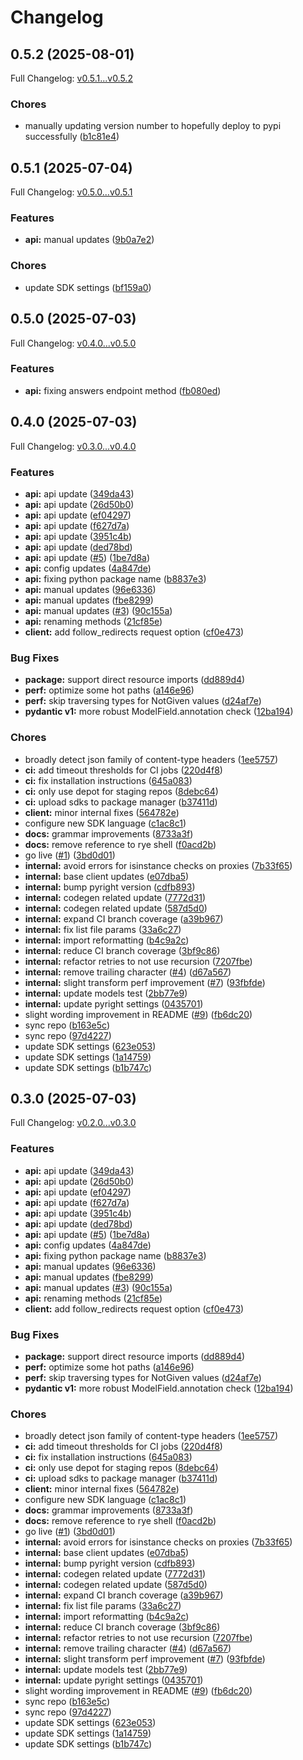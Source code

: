 # Changelog

## 0.5.2 (2025-08-01)

Full Changelog: [v0.5.1...v0.5.2](https://github.com/semilattice-research/semilattice-sdk-python/compare/v0.5.1...v0.5.2)

### Chores

* manually updating version number to hopefully deploy to pypi successfully ([b1c81e4](https://github.com/semilattice-research/semilattice-sdk-python/commit/b1c81e4d14312cac8ed334b1fcbea943dd3e2e5d))

## 0.5.1 (2025-07-04)

Full Changelog: [v0.5.0...v0.5.1](https://github.com/semilattice-research/semilattice-sdk-python/compare/v0.5.0...v0.5.1)

### Features

* **api:** manual updates ([9b0a7e2](https://github.com/semilattice-research/semilattice-sdk-python/commit/9b0a7e21492a10a2f1bb34999cfa2788bfb7150b))


### Chores

* update SDK settings ([bf159a0](https://github.com/semilattice-research/semilattice-sdk-python/commit/bf159a01f6ecf51939679618f227d5d81606b8ef))

## 0.5.0 (2025-07-03)

Full Changelog: [v0.4.0...v0.5.0](https://github.com/semilattice-research/semilattice-sdk-python/compare/v0.4.0...v0.5.0)

### Features

* **api:** fixing answers endpoint method ([fb080ed](https://github.com/semilattice-research/semilattice-sdk-python/commit/fb080ed0cd4067d5ed123298d0859b21cf4a8945))

## 0.4.0 (2025-07-03)

Full Changelog: [v0.3.0...v0.4.0](https://github.com/semilattice-research/semilattice-sdk-python/compare/v0.3.0...v0.4.0)

### Features

* **api:** api update ([349da43](https://github.com/semilattice-research/semilattice-sdk-python/commit/349da439a2a84b9179e1891a27c40e300b2d2d6c))
* **api:** api update ([26d50b0](https://github.com/semilattice-research/semilattice-sdk-python/commit/26d50b08bd4e0ea7088515820603e8bd3c0383ff))
* **api:** api update ([ef04297](https://github.com/semilattice-research/semilattice-sdk-python/commit/ef04297db9a609c097eace84e84ee0150c9f8d3c))
* **api:** api update ([f627d7a](https://github.com/semilattice-research/semilattice-sdk-python/commit/f627d7ac732104d37403af82754625708a63cc86))
* **api:** api update ([3951c4b](https://github.com/semilattice-research/semilattice-sdk-python/commit/3951c4b31c8657c4e92fc9fa791890e448b51845))
* **api:** api update ([ded78bd](https://github.com/semilattice-research/semilattice-sdk-python/commit/ded78bda973bad567f96e3b701a149112fe3aff2))
* **api:** api update ([#5](https://github.com/semilattice-research/semilattice-sdk-python/issues/5)) ([1be7d8a](https://github.com/semilattice-research/semilattice-sdk-python/commit/1be7d8afdb910bed2a3e0e4f93cc4e3008ef31f5))
* **api:** config updates ([4a847de](https://github.com/semilattice-research/semilattice-sdk-python/commit/4a847deca9019ff667129f127fd43fe274a52fe9))
* **api:** fixing python package name ([b8837e3](https://github.com/semilattice-research/semilattice-sdk-python/commit/b8837e3b774b37cb801e6913113eab8a015a64a2))
* **api:** manual updates ([96e6336](https://github.com/semilattice-research/semilattice-sdk-python/commit/96e633607e70c7536ff8060fa67785d3b4c5fe74))
* **api:** manual updates ([fbe8299](https://github.com/semilattice-research/semilattice-sdk-python/commit/fbe82999067e99eb158eef340b1c2e3c154f2981))
* **api:** manual updates ([#3](https://github.com/semilattice-research/semilattice-sdk-python/issues/3)) ([90c155a](https://github.com/semilattice-research/semilattice-sdk-python/commit/90c155a3f43a2756877c6bc2cc62ae60e38c619f))
* **api:** renaming methods ([21cf85e](https://github.com/semilattice-research/semilattice-sdk-python/commit/21cf85e0b669c2219f3bbc86a2885beb00c31971))
* **client:** add follow_redirects request option ([cf0e473](https://github.com/semilattice-research/semilattice-sdk-python/commit/cf0e4736399bbe791bd0bef37d8d40d472ce64cc))


### Bug Fixes

* **package:** support direct resource imports ([dd889d4](https://github.com/semilattice-research/semilattice-sdk-python/commit/dd889d4ad218c2a0ae4d93d50ee1a0d405077362))
* **perf:** optimize some hot paths ([a146e96](https://github.com/semilattice-research/semilattice-sdk-python/commit/a146e967b43b87a81209ff376fca8722d5de3b19))
* **perf:** skip traversing types for NotGiven values ([d24af7e](https://github.com/semilattice-research/semilattice-sdk-python/commit/d24af7eb621ec4c78b84c29febb04dd545a1f914))
* **pydantic v1:** more robust ModelField.annotation check ([12ba194](https://github.com/semilattice-research/semilattice-sdk-python/commit/12ba19402745ab6352c8028f900a850a4b82a3fc))


### Chores

* broadly detect json family of content-type headers ([1ee5757](https://github.com/semilattice-research/semilattice-sdk-python/commit/1ee5757a17bcbcfdf4931c8a7b5b62b5487e0901))
* **ci:** add timeout thresholds for CI jobs ([220d4f8](https://github.com/semilattice-research/semilattice-sdk-python/commit/220d4f89a1ff16d81f1ae6833302f87ba08ffd90))
* **ci:** fix installation instructions ([645a083](https://github.com/semilattice-research/semilattice-sdk-python/commit/645a08329fe86ae87e0a27a532e5afc43bf7592f))
* **ci:** only use depot for staging repos ([8debc64](https://github.com/semilattice-research/semilattice-sdk-python/commit/8debc6407d709efbc5569258c13f6a8010ac2f43))
* **ci:** upload sdks to package manager ([b37411d](https://github.com/semilattice-research/semilattice-sdk-python/commit/b37411d3c18aed393966cf3d77a11ced328b580b))
* **client:** minor internal fixes ([564782e](https://github.com/semilattice-research/semilattice-sdk-python/commit/564782edafc8d4fbd1cd8289b7f445986e45886d))
* configure new SDK language ([c1ac8c1](https://github.com/semilattice-research/semilattice-sdk-python/commit/c1ac8c1cd30afbc6d70f5471cf1babd49b0c12c6))
* **docs:** grammar improvements ([8733a3f](https://github.com/semilattice-research/semilattice-sdk-python/commit/8733a3f4c68b2f4e8990d53a381789bea1f392fa))
* **docs:** remove reference to rye shell ([f0acd2b](https://github.com/semilattice-research/semilattice-sdk-python/commit/f0acd2bfb7ce9b504c2979c2f39fcaafe5ac316f))
* go live ([#1](https://github.com/semilattice-research/semilattice-sdk-python/issues/1)) ([3bd0d01](https://github.com/semilattice-research/semilattice-sdk-python/commit/3bd0d0143568a7f121ec2116971bb14005fac541))
* **internal:** avoid errors for isinstance checks on proxies ([7b33f65](https://github.com/semilattice-research/semilattice-sdk-python/commit/7b33f6598978418400b58113891571f2a082b3e4))
* **internal:** base client updates ([e07dba5](https://github.com/semilattice-research/semilattice-sdk-python/commit/e07dba5ba6bf7a3116f3b0d1d684926bfe33f7d1))
* **internal:** bump pyright version ([cdfb893](https://github.com/semilattice-research/semilattice-sdk-python/commit/cdfb893656d2e4d749538c64e88d93b6fc8b5e18))
* **internal:** codegen related update ([7772d31](https://github.com/semilattice-research/semilattice-sdk-python/commit/7772d31ef9565b3d897d2b3e33bfafeadc6a0af4))
* **internal:** codegen related update ([587d5d0](https://github.com/semilattice-research/semilattice-sdk-python/commit/587d5d00025329884b13ec67030adcf39b925959))
* **internal:** expand CI branch coverage ([a39b967](https://github.com/semilattice-research/semilattice-sdk-python/commit/a39b9671db6480c8a6e2035663a486b5da4f98af))
* **internal:** fix list file params ([33a6c27](https://github.com/semilattice-research/semilattice-sdk-python/commit/33a6c27bb6299134e0d1b4adad645bde16b3d83e))
* **internal:** import reformatting ([b4c9a2c](https://github.com/semilattice-research/semilattice-sdk-python/commit/b4c9a2cf6adb923fd2e42b40b5c9d658b77b6ebc))
* **internal:** reduce CI branch coverage ([3bf9c86](https://github.com/semilattice-research/semilattice-sdk-python/commit/3bf9c86e70c7ab3e89313a308772eb1640db8486))
* **internal:** refactor retries to not use recursion ([7207fbe](https://github.com/semilattice-research/semilattice-sdk-python/commit/7207fbea409dcecb07d4589e31d1fee798330e7c))
* **internal:** remove trailing character ([#4](https://github.com/semilattice-research/semilattice-sdk-python/issues/4)) ([d67a567](https://github.com/semilattice-research/semilattice-sdk-python/commit/d67a567fe77fea27b04f5efa9794b69a67f46156))
* **internal:** slight transform perf improvement ([#7](https://github.com/semilattice-research/semilattice-sdk-python/issues/7)) ([93fbfde](https://github.com/semilattice-research/semilattice-sdk-python/commit/93fbfdefeacd57633d19157f5d2c48ee3bbc379f))
* **internal:** update models test ([2bb77e9](https://github.com/semilattice-research/semilattice-sdk-python/commit/2bb77e9cf1c63b0653686a29445c4facd187acb2))
* **internal:** update pyright settings ([0435701](https://github.com/semilattice-research/semilattice-sdk-python/commit/043570179672747b7c741e4f3957d11e1d348c13))
* slight wording improvement in README ([#9](https://github.com/semilattice-research/semilattice-sdk-python/issues/9)) ([fb6dc20](https://github.com/semilattice-research/semilattice-sdk-python/commit/fb6dc208e970eda1bb1ccbbca534a4bac8cdf717))
* sync repo ([b163e5c](https://github.com/semilattice-research/semilattice-sdk-python/commit/b163e5c0f939575aedfd471df378722626dc086e))
* sync repo ([97d4227](https://github.com/semilattice-research/semilattice-sdk-python/commit/97d42274857950a7f55fa61a423345a989d0d466))
* update SDK settings ([623e053](https://github.com/semilattice-research/semilattice-sdk-python/commit/623e053c8b47ee6c661e85ce347359faded3d826))
* update SDK settings ([1a14759](https://github.com/semilattice-research/semilattice-sdk-python/commit/1a1475958197a5c541caef84e040043d79b861f9))
* update SDK settings ([b1b747c](https://github.com/semilattice-research/semilattice-sdk-python/commit/b1b747c3e80189c08c5b555efccc1b06d2303fe7))

## 0.3.0 (2025-07-03)

Full Changelog: [v0.2.0...v0.3.0](https://github.com/semilattice-research/semilattice-sdk-python/compare/v0.2.0...v0.3.0)

### Features

* **api:** api update ([349da43](https://github.com/semilattice-research/semilattice-sdk-python/commit/349da439a2a84b9179e1891a27c40e300b2d2d6c))
* **api:** api update ([26d50b0](https://github.com/semilattice-research/semilattice-sdk-python/commit/26d50b08bd4e0ea7088515820603e8bd3c0383ff))
* **api:** api update ([ef04297](https://github.com/semilattice-research/semilattice-sdk-python/commit/ef04297db9a609c097eace84e84ee0150c9f8d3c))
* **api:** api update ([f627d7a](https://github.com/semilattice-research/semilattice-sdk-python/commit/f627d7ac732104d37403af82754625708a63cc86))
* **api:** api update ([3951c4b](https://github.com/semilattice-research/semilattice-sdk-python/commit/3951c4b31c8657c4e92fc9fa791890e448b51845))
* **api:** api update ([ded78bd](https://github.com/semilattice-research/semilattice-sdk-python/commit/ded78bda973bad567f96e3b701a149112fe3aff2))
* **api:** api update ([#5](https://github.com/semilattice-research/semilattice-sdk-python/issues/5)) ([1be7d8a](https://github.com/semilattice-research/semilattice-sdk-python/commit/1be7d8afdb910bed2a3e0e4f93cc4e3008ef31f5))
* **api:** config updates ([4a847de](https://github.com/semilattice-research/semilattice-sdk-python/commit/4a847deca9019ff667129f127fd43fe274a52fe9))
* **api:** fixing python package name ([b8837e3](https://github.com/semilattice-research/semilattice-sdk-python/commit/b8837e3b774b37cb801e6913113eab8a015a64a2))
* **api:** manual updates ([96e6336](https://github.com/semilattice-research/semilattice-sdk-python/commit/96e633607e70c7536ff8060fa67785d3b4c5fe74))
* **api:** manual updates ([fbe8299](https://github.com/semilattice-research/semilattice-sdk-python/commit/fbe82999067e99eb158eef340b1c2e3c154f2981))
* **api:** manual updates ([#3](https://github.com/semilattice-research/semilattice-sdk-python/issues/3)) ([90c155a](https://github.com/semilattice-research/semilattice-sdk-python/commit/90c155a3f43a2756877c6bc2cc62ae60e38c619f))
* **api:** renaming methods ([21cf85e](https://github.com/semilattice-research/semilattice-sdk-python/commit/21cf85e0b669c2219f3bbc86a2885beb00c31971))
* **client:** add follow_redirects request option ([cf0e473](https://github.com/semilattice-research/semilattice-sdk-python/commit/cf0e4736399bbe791bd0bef37d8d40d472ce64cc))


### Bug Fixes

* **package:** support direct resource imports ([dd889d4](https://github.com/semilattice-research/semilattice-sdk-python/commit/dd889d4ad218c2a0ae4d93d50ee1a0d405077362))
* **perf:** optimize some hot paths ([a146e96](https://github.com/semilattice-research/semilattice-sdk-python/commit/a146e967b43b87a81209ff376fca8722d5de3b19))
* **perf:** skip traversing types for NotGiven values ([d24af7e](https://github.com/semilattice-research/semilattice-sdk-python/commit/d24af7eb621ec4c78b84c29febb04dd545a1f914))
* **pydantic v1:** more robust ModelField.annotation check ([12ba194](https://github.com/semilattice-research/semilattice-sdk-python/commit/12ba19402745ab6352c8028f900a850a4b82a3fc))


### Chores

* broadly detect json family of content-type headers ([1ee5757](https://github.com/semilattice-research/semilattice-sdk-python/commit/1ee5757a17bcbcfdf4931c8a7b5b62b5487e0901))
* **ci:** add timeout thresholds for CI jobs ([220d4f8](https://github.com/semilattice-research/semilattice-sdk-python/commit/220d4f89a1ff16d81f1ae6833302f87ba08ffd90))
* **ci:** fix installation instructions ([645a083](https://github.com/semilattice-research/semilattice-sdk-python/commit/645a08329fe86ae87e0a27a532e5afc43bf7592f))
* **ci:** only use depot for staging repos ([8debc64](https://github.com/semilattice-research/semilattice-sdk-python/commit/8debc6407d709efbc5569258c13f6a8010ac2f43))
* **ci:** upload sdks to package manager ([b37411d](https://github.com/semilattice-research/semilattice-sdk-python/commit/b37411d3c18aed393966cf3d77a11ced328b580b))
* **client:** minor internal fixes ([564782e](https://github.com/semilattice-research/semilattice-sdk-python/commit/564782edafc8d4fbd1cd8289b7f445986e45886d))
* configure new SDK language ([c1ac8c1](https://github.com/semilattice-research/semilattice-sdk-python/commit/c1ac8c1cd30afbc6d70f5471cf1babd49b0c12c6))
* **docs:** grammar improvements ([8733a3f](https://github.com/semilattice-research/semilattice-sdk-python/commit/8733a3f4c68b2f4e8990d53a381789bea1f392fa))
* **docs:** remove reference to rye shell ([f0acd2b](https://github.com/semilattice-research/semilattice-sdk-python/commit/f0acd2bfb7ce9b504c2979c2f39fcaafe5ac316f))
* go live ([#1](https://github.com/semilattice-research/semilattice-sdk-python/issues/1)) ([3bd0d01](https://github.com/semilattice-research/semilattice-sdk-python/commit/3bd0d0143568a7f121ec2116971bb14005fac541))
* **internal:** avoid errors for isinstance checks on proxies ([7b33f65](https://github.com/semilattice-research/semilattice-sdk-python/commit/7b33f6598978418400b58113891571f2a082b3e4))
* **internal:** base client updates ([e07dba5](https://github.com/semilattice-research/semilattice-sdk-python/commit/e07dba5ba6bf7a3116f3b0d1d684926bfe33f7d1))
* **internal:** bump pyright version ([cdfb893](https://github.com/semilattice-research/semilattice-sdk-python/commit/cdfb893656d2e4d749538c64e88d93b6fc8b5e18))
* **internal:** codegen related update ([7772d31](https://github.com/semilattice-research/semilattice-sdk-python/commit/7772d31ef9565b3d897d2b3e33bfafeadc6a0af4))
* **internal:** codegen related update ([587d5d0](https://github.com/semilattice-research/semilattice-sdk-python/commit/587d5d00025329884b13ec67030adcf39b925959))
* **internal:** expand CI branch coverage ([a39b967](https://github.com/semilattice-research/semilattice-sdk-python/commit/a39b9671db6480c8a6e2035663a486b5da4f98af))
* **internal:** fix list file params ([33a6c27](https://github.com/semilattice-research/semilattice-sdk-python/commit/33a6c27bb6299134e0d1b4adad645bde16b3d83e))
* **internal:** import reformatting ([b4c9a2c](https://github.com/semilattice-research/semilattice-sdk-python/commit/b4c9a2cf6adb923fd2e42b40b5c9d658b77b6ebc))
* **internal:** reduce CI branch coverage ([3bf9c86](https://github.com/semilattice-research/semilattice-sdk-python/commit/3bf9c86e70c7ab3e89313a308772eb1640db8486))
* **internal:** refactor retries to not use recursion ([7207fbe](https://github.com/semilattice-research/semilattice-sdk-python/commit/7207fbea409dcecb07d4589e31d1fee798330e7c))
* **internal:** remove trailing character ([#4](https://github.com/semilattice-research/semilattice-sdk-python/issues/4)) ([d67a567](https://github.com/semilattice-research/semilattice-sdk-python/commit/d67a567fe77fea27b04f5efa9794b69a67f46156))
* **internal:** slight transform perf improvement ([#7](https://github.com/semilattice-research/semilattice-sdk-python/issues/7)) ([93fbfde](https://github.com/semilattice-research/semilattice-sdk-python/commit/93fbfdefeacd57633d19157f5d2c48ee3bbc379f))
* **internal:** update models test ([2bb77e9](https://github.com/semilattice-research/semilattice-sdk-python/commit/2bb77e9cf1c63b0653686a29445c4facd187acb2))
* **internal:** update pyright settings ([0435701](https://github.com/semilattice-research/semilattice-sdk-python/commit/043570179672747b7c741e4f3957d11e1d348c13))
* slight wording improvement in README ([#9](https://github.com/semilattice-research/semilattice-sdk-python/issues/9)) ([fb6dc20](https://github.com/semilattice-research/semilattice-sdk-python/commit/fb6dc208e970eda1bb1ccbbca534a4bac8cdf717))
* sync repo ([b163e5c](https://github.com/semilattice-research/semilattice-sdk-python/commit/b163e5c0f939575aedfd471df378722626dc086e))
* sync repo ([97d4227](https://github.com/semilattice-research/semilattice-sdk-python/commit/97d42274857950a7f55fa61a423345a989d0d466))
* update SDK settings ([623e053](https://github.com/semilattice-research/semilattice-sdk-python/commit/623e053c8b47ee6c661e85ce347359faded3d826))
* update SDK settings ([1a14759](https://github.com/semilattice-research/semilattice-sdk-python/commit/1a1475958197a5c541caef84e040043d79b861f9))
* update SDK settings ([b1b747c](https://github.com/semilattice-research/semilattice-sdk-python/commit/b1b747c3e80189c08c5b555efccc1b06d2303fe7))
